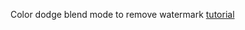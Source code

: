 Color dodge blend mode to remove watermark [tutorial](https://www.instagram.com/reel/CnkA70cqIVn/?igshid=YmMyMTA2M2Y=) 